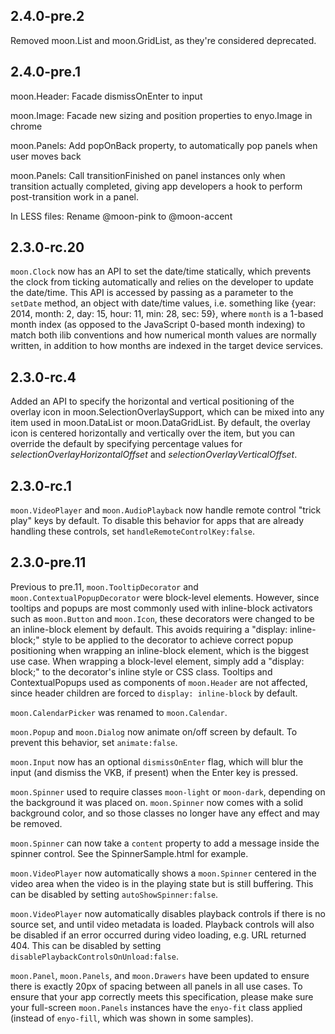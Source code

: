 ## 2.4.0-pre.2

Removed moon.List and moon.GridList, as they're considered deprecated.

## 2.4.0-pre.1

moon.Header: Facade dismissOnEnter to input

moon.Image: Facade new sizing and position properties to enyo.Image in chrome

moon.Panels: Add popOnBack property, to automatically pop panels when user moves back

moon.Panels: Call transitionFinished on panel instances only when transition actually completed,
giving app developers a hook to perform post-transition work in a panel.

In LESS files: Rename @moon-pink to @moon-accent



## 2.3.0-rc.20

`moon.Clock` now has an API to set the date/time statically, which prevents the clock from ticking
automatically and relies on the developer to update the date/time. This API is accessed by passing
as a parameter to the `setDate` method, an object with date/time values, i.e. something like
{year: 2014, month: 2, day: 15, hour: 11, min: 28, sec: 59}, where `month` is a 1-based month index 
(as opposed to the JavaScript 0-based month indexing) to match both ilib conventions and how 
numerical month values are normally written, in addition to how months are indexed in the target 
device services.

## 2.3.0-rc.4

Added an API to specify the horizontal and vertical positioning of the overlay icon in
moon.SelectionOverlaySupport, which can be mixed into any item used in moon.DataList or
moon.DataGridList. By default, the overlay icon is centered horizontally and vertically over the
item, but you can override the default by specifying percentage values for
_selectionOverlayHorizontalOffset_ and _selectionOverlayVerticalOffset_.

## 2.3.0-rc.1

`moon.VideoPlayer` and `moon.AudioPlayback` now handle remote control "trick play" keys by default.
To disable this behavior for apps that are already handling these controls, set
`handleRemoteControlKey:false`.

## 2.3.0-pre.11

Previous to pre.11, `moon.TooltipDecorator` and `moon.ContextualPopupDecorator` were block-level
elements.  However, since tooltips and popups are most commonly used with inline-block activators
such as `moon.Button` and `moon.Icon`, these decorators were changed to be an inline-block element by
default.  This avoids requiring a "display: inline-block;" style to be applied to the decorator to
achieve correct popup positioning when wrapping an inline-block element, which is the biggest use
case.  When wrapping a block-level element, simply add a "display: block;" to the decorator's inline
style or CSS class.  Tooltips and ContextualPopups used as components of `moon.Header` are not
affected, since header children are forced to `display: inline-block` by default.

`moon.CalendarPicker` was renamed to `moon.Calendar`.

`moon.Popup` and `moon.Dialog` now animate on/off screen by default.  To prevent this behavior, set
`animate:false`.

`moon.Input` now has an optional `dismissOnEnter` flag, which will blur the input (and dismiss the
VKB, if present) when the Enter key is pressed.

`moon.Spinner` used to require classes `moon-light` or `moon-dark`, depending on the background
it was placed on.  `moon.Spinner` now comes with a solid background color, and so those classes
no longer have any effect and may be removed.

`moon.Spinner` can now take a `content` property to add a message inside the spinner control.
See the SpinnerSample.html for example.

`moon.VideoPlayer` now automatically shows a `moon.Spinner` centered in the video area when
the video is in the playing state but is still buffering.   This can be disabled by setting
`autoShowSpinner:false`.

`moon.VideoPlayer` now automatically disables playback controls if there is no source set, and
until video metadata is loaded.  Playback controls will also be disabled if an error occurred during
video loading, e.g. URL returned 404.  This can be disabled by setting `disablePlaybackControlsOnUnload:false`.

`moon.Panel`, `moon.Panels`, and `moon.Drawers` have been updated to ensure there is exactly 20px of spacing
between all panels in all use cases.  To ensure that your app correctly meets this specification,
please make sure your full-screen `moon.Panels` instances have the `enyo-fit` class applied (instead of
`enyo-fill`, which was shown in some samples).


